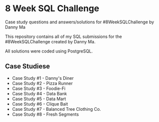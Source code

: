 # 8 Week SQL Challenge

Case study questions and answers/solutions for #8WeekSQLChallenge by Danny Ma

This repository contains all of my SQL submissions for the #8WeekSQLChallenge created by Danny Ma.

All solutions were coded using PostgreSQL.
## Case Studiese
* Case Study #1 - Danny's Diner
* Case Study #2 - Pizza Runner
* Case Study #3 - Foodie-Fi
* Case Study #4 - Data Bank
* Case Study #5 - Data Mart
* Case Study #6 - Clique Bait
* Case Study #7 - Balanced Tree Clothing Co.
* Case Study #8 - Fresh Segments
